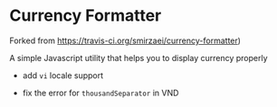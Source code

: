 # Currency Formatter

Forked from https://travis-ci.org/smirzaei/currency-formatter)

A simple Javascript utility that helps you to display currency properly

* add `vi` locale support

* fix the error for `thousandSeparator` in VND
